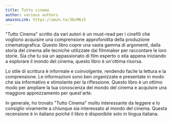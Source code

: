 ```yaml
---
title: Tutto cinema 
author: various authors
amazonLink: https://amzn.to/3DvM6z5
---
```

"Tutto Cinema" scritto da vari autori è un must-read per i cinefili che vogliono acquisire una comprensione approfondita della produzione cinematografica. Questo libro copre una vasta gamma di argomenti, dalla storia del cinema alle tecniche utilizzate dai filmmaker per raccontare le loro storie. Sia che tu sia un appassionato di film esperto o stia appena iniziando a esplorare il mondo del cinema, questo libro è un'ottima risorsa.

Lo stile di scrittura è informale e coinvolgente, rendendo facile la lettura e la comprensione. Le informazioni sono ben organizzate e presentate in modo che sia informativo e stimolante per la riflessione. Questo libro è un ottimo modo per ampliare la tua conoscenza del mondo del cinema e acquisire una maggiore apprezzamento per quest'arte.

In generale, ho trovato "Tutto Cinema" molto interessante da leggere e lo consiglio vivamente a chiunque sia interessato al mondo del cinema. Questa recensione è in italiano poiché il libro è disponibile solo in lingua italiana.